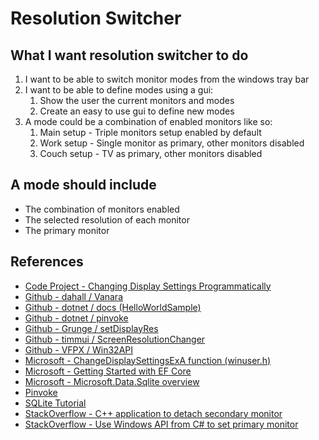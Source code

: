 # Resolution Switcher

## What I want resolution switcher to do

1. I want to be able to switch monitor modes from the windows tray bar
1. I want to be able to define modes using a gui:
   1. Show the user the current monitors and modes
   1. Create an easy to use gui to define new modes
1. A mode could be a combination of enabled monitors like so:
   1. Main setup - Triple monitors setup enabled by default
   1. Work setup - Single monitor as primary, other monitors disabled
   1. Couch setup - TV as primary, other monitors disabled

## A mode should include

- The combination of monitors enabled
- The selected resolution of each monitor
- The primary monitor

## References

- [Code Project - Changing Display Settings Programmatically](https://www.codeproject.com/Articles/36664/Changing-Display-Settings-Programmatically)
- [Github - dahall / Vanara](https://github.com/dahall/Vanara)
- [Github - dotnet / docs (HelloWorldSample)](https://github.com/dotnet/docs/blob/main/samples/snippets/standard/data/sqlite/HelloWorldSample/Program.cs)
- [Github - dotnet / pinvoke](https://github.com/dotnet/pinvoke)
- [Github - Grunge / setDisplayRes](https://github.com/Grunge/setDisplayRes)
- [Github - timmui / ScreenResolutionChanger](https://github.com/timmui/ScreenResolutionChanger/tree/master)
- [Github - VFPX / Win32API](https://github.com/VFPX/Win32API/blob/master/libraries/user32)
- [Microsoft - ChangeDisplaySettingsExA function (winuser.h)](https://learn.microsoft.com/en-us/windows/win32/api/winuser/nf-winuser-changedisplaysettingsexa)
- [Microsoft - Getting Started with EF Core](https://learn.microsoft.com/en-us/ef/core/get-started/overview/first-app?tabs=visual-studio)
- [Microsoft - Microsoft.Data.Sqlite overview](https://learn.microsoft.com/en-us/dotnet/standard/data/sqlite/?view=azure-dotnet&tabs=visual-studio)
- [Pinvoke](http://www.pinvoke.net)
- [SQLite Tutorial](https://www.sqlitetutorial.net/)
- [StackOverflow - C++ application to detach secondary monitor](https://stackoverflow.com/a/33746637/9325206)
- [StackOverflow - Use Windows API from C# to set primary monitor](https://stackoverflow.com/a/36968861/9325206)
